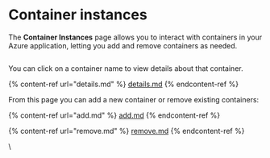 # Container instances

The **Container Instances** page allows you to interact with containers in your Azure application, letting you add and remove containers as needed.

<figure><img src="../../../.gitbook/assets/2.22.0-aci-containers-list.png" alt=""><figcaption></figcaption></figure>

You can click on a container name to view details about that container.

{% content-ref url="details.md" %}
[details.md](details.md)
{% endcontent-ref %}

From this page you can add a new container or remove existing containers:

{% content-ref url="add.md" %}
[add.md](add.md)
{% endcontent-ref %}

{% content-ref url="remove.md" %}
[remove.md](remove.md)
{% endcontent-ref %}



\

